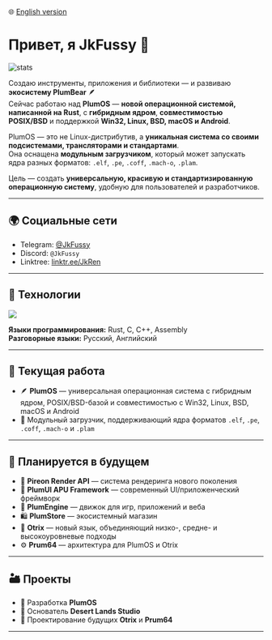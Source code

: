 🌐 [English version](README.md)

# Привет, я JkFussy 👋

![stats](https://github-readme-stats.vercel.app/api?username=JkFussy&show_icons=true&theme=dark)

Создаю инструменты, приложения и библиотеки — и развиваю **экосистему PlumBear** 🪶  
Сейчас работаю над **PlumOS** — **новой операционной системой, написанной на Rust**, с **гибридным ядром**, **совместимостью POSIX/BSD** и поддержкой **Win32, Linux, BSD, macOS и Android**.

PlumOS — это не Linux-дистрибутив, а **уникальная система со своими подсистемами, трансляторами и стандартами**.  
Она оснащена **модульным загрузчиком**, который может запускать ядра разных форматов: `.elf`, `.pe`, `.coff`, `.mach-o`, `.plam`.

Цель — создать **универсальную, красивую и стандартизированную операционную систему**, удобную для пользователей и разработчиков.

---

## 🌍 Социальные сети
- Telegram: [@JkFussy](https://t.me/JkFussy)  
- Discord: `@JkFussy`  
- Linktree: [linktr.ee/JkRen](https://linktr.ee/JkRen)

---

## 🧠 Технологии
<p align="left">
  <img src="https://skillicons.dev/icons?i=rust,c,cpp,assembly,linux,bsd,windows,git,blender,figma,vscode" />
</p>

**Языки программирования:** Rust, C, C++, Assembly  
**Разговорные языки:** Русский, Английский

---

## 🧩 Текущая работа
- 🪶 **PlumOS** — универсальная операционная система с гибридным ядром, POSIX/BSD-базой и совместимостью с Win32, Linux, BSD, macOS и Android  
- 🧰 Модульный загрузчик, поддерживающий ядра форматов `.elf`, `.pe`, `.coff`, `.mach-o` и `.plam`

---

## 🚀 Планируется в будущем
- 🌈 **Pireon Render API** — система рендеринга нового поколения  
- 🧭 **PlumUI APU Framework** — современный UI/приложенческий фреймворк  
- 🧱 **PlumEngine** — движок для игр, приложений и веба  
- 🛍 **PlumStore** — экосистемный магазин  
- 💬 **Otrix** — новый язык, объединяющий низко-, средне- и высокоуровневые подходы  
- ⚙️ **Prum64** — архитектура для PlumOS и Otrix

---

## 🏜 Проекты
- 🧩 Разработка **PlumOS**
- 🎨 Основатель **Desert Lands Studio**
- 🧠 Проектирование будущих **Otrix** и **Prum64**

---
